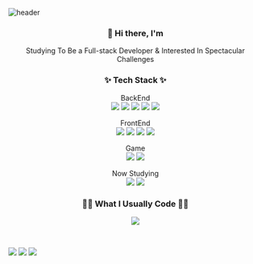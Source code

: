 ![header](https://capsule-render.vercel.app/api?type=slice&color=ccf2f4&height=150&section=header&text=HeejinChoi&fontColor=000000&fontSize=90)

<h3 align="center">👋 Hi there, I'm</h3>

<p align="center">Studying To Be a Full-stack Developer & Interested In Spectacular Challenges</p>



<h3 align="center">✨ Tech Stack ✨</h3>

<p align="center">BackEnd<br><a><img src="https://img.shields.io/badge/Java-007396?style=flat-square&logo=Java&logoColor=white"/></a> <a><img src="https://img.shields.io/badge/Python-3776AB?style=flat-square&logo=Python&logoColor=white"/></a> <a><img src="https://img.shields.io/badge/MySQL-4479A1?style=flat-square&logo=MySQL&logoColor=white"/></a> <a><img src="https://img.shields.io/badge/MariaDB-003545?style=flat-square&logo=MariaDB&logoColor=white"/></a> <a><img src="https://img.shields.io/badge/SpringBoot-6DB33F?style=flat-square&logo=Spring&logoColor=white"/></a></p>

<p align="center">FrontEnd<br><a><img src="https://img.shields.io/badge/HTML5-E34F26?style=flat-square&logo=HTML5&logoColor=white"/></a> <a><img src="https://img.shields.io/badge/CSS3-1572B6?style=flat-square&logo=CSS3&logoColor=white"/></a> <a><img src="https://img.shields.io/badge/JavaScript-F7DF1E?style=flat-square&logo=JavaScript&logoColor=black"/></a> <a><img src="https://img.shields.io/badge/Bootstrap-7952B3?style=flat-square&logo=Bootstrap&logoColor=white"/> </a></p>

<p align="center">Game<br><a><img src="https://img.shields.io/badge/C%23-239120?style=flat-square&logo=C%20Sharp&logoColor=white"/></a> <a><img src="https://img.shields.io/badge/Unity-000000?style=flat-square&logo=Unity&logoColor=white"/></a></p>

<p align="center">Now Studying<br><a><img src="https://img.shields.io/badge/Kotlin-0095D5?style=flat-square&logo=Kotlin&logoColor=white"/></a> <a><img src="https://img.shields.io/badge/Android-3DDC84?style=flat-square&logo=Android&logoColor=black"/></a></p>



<h3 align="center">👩‍💻 What I Usually Code 👩‍💻</h3>

<p align="center"><img src="https://github-readme-stats.vercel.app/api/top-langs/?username=Hee-jin506&layout=compact&theme=blueberry"></p>

<br>

<a href="https://eungeun506.tistory.com/"><img src="https://img.shields.io/badge/Tistory-purple?style=flat-square&logoColor=white"/></a> <a href="https://hee-jin506.github.io/"><img src="https://img.shields.io/badge/Git Blog-000000?style=flat-square&logo=github&&logoColor=white"/></a> [![](https://img.shields.io/badge/Gmail-EA4335?style=flat-square&logo=Gmail&logoColor=white)](https://mail.google.com/mail/u/0/?fs=1&tf=cm&source=mailto&to=gmlwls35220@gmail.com)

